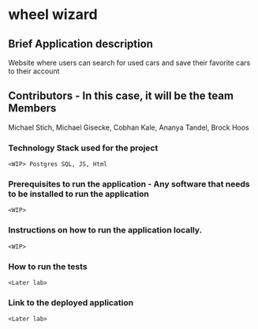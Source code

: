 # wheel wizard

## Brief Application description
Website where users can search for used cars and save their favorite cars to their account

## Contributors - In this case, it will be the team Members
Michael Stich, Michael Gisecke, Cobhan Kale, Ananya Tandel, Brock Hoos

### Technology Stack used for the project
    <WIP> Postgres SQL, JS, Html

### Prerequisites to run the application - Any software that needs to be installed to run the application
    <WIP>

### Instructions on how to run the application locally.
    <WIP>

### How to run the tests 
    <Later lab>

### Link to the deployed application
    <Later lab>
